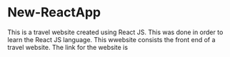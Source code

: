 # New-ReactApp
This is a travel website created using React JS. This was done in order to learn the React JS language. This wwebsite consists the front end of a travel website. The link for the website is 
